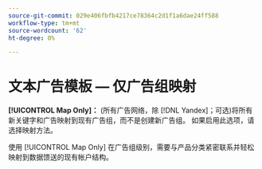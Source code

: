 ```yaml
---
source-git-commit: 029e406fbfb4217ce78364c2d1f1a6dae24ff588
workflow-type: tm+mt
source-wordcount: '62'
ht-degree: 0%

---
```

# 文本广告模板 — 仅广告组映射

**[!UICONTROL Map Only]：** (所有广告网络，除 [!DNL Yandex]；可选)将所有新关键字和广告映射到现有广告组，而不是创建新广告组。 如果启用此选项，请选择映射方法。

使用 [!UICONTROL Map Only] 在广告组级别，需要与产品分类紧密联系并轻松映射到数据馈送的现有帐户结构。
